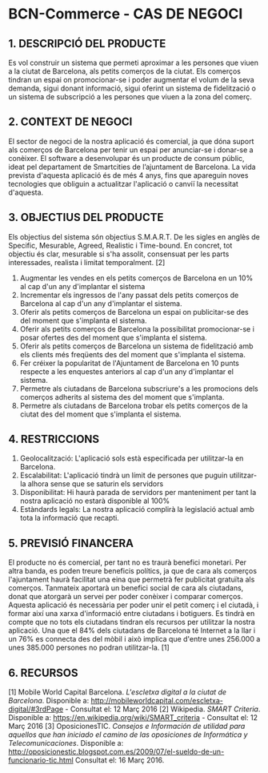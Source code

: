 # BCN-Commerce - CAS DE NEGOCI #

## 1. DESCRIPCIÓ DEL PRODUCTE
Es vol construir un sistema que permeti aproximar a les persones que viuen a la ciutat de Barcelona, als petits comerços de la ciutat.
Els comerços tindran un espai on promocionar-se i poder augmentar el volum de la seva demanda, sigui donant informació, sigui oferint un sistema de fidelització o un sistema de subscripció a les persones que viuen a la zona del comerç.

## 2. CONTEXT DE NEGOCI
El sector de negoci de la nostra aplicació és comercial, ja que dóna suport als comerços de Barcelona per tenir un espai per anunciar-se i donar-se a conèixer.
El software a desenvolupar és un producte de consum públic, ideat pel departament de Smartcities de l’ajuntament de Barcelona. La vida prevista d'aquesta aplicació és de més 4 anys, fins que apareguin noves tecnologies que obliguin a actualitzar l'aplicació o canviï la necessitat d'aquesta.

## 3. OBJECTIUS DEL PRODUCTE
Els objectius del sistema són objectius S.M.A.R.T. De les sigles en anglès de Specific, Mesurable, Agreed, Realistic i Time-bound. En concret,
tot objectiu és clar, mesurable si s'ha assolit, consensuat per les parts interessades, realista i limitat temporalment. [2]

1. Augmentar les vendes en els petits comerços de Barcelona en un 10% al cap d'un any d'implantar el sistema
2. Incrementar els ingressos de l'any passat dels petits comerços de Barcelona al cap d'un any d'implantar el sistema.
3. Oferir als petits comerços de Barcelona un espai on publicitar-se des del moment que s'implanta el sistema.
4. Oferir als petits comerços de Barcelona la possibilitat promocionar-se i posar ofertes des del moment que s'implanta el sistema.
5. Oferir als petits comerços de Barcelona un sistema de fidelització amb els clients més freqüents des del moment que s'implanta el sistema.
6. Fer créixer la popularitat de l'Ajuntament de Barcelona en 10 punts respecte a les enquestes anteriors al cap d'un any d'implantar el sistema.
7. Permetre als ciutadans de Barcelona subscriure's a les promocions dels comerços adherits al sistema des del moment que s'implanta.
8. Permetre als ciutadans de Barcelona trobar els petits comerços de la ciutat des del moment que s'implanta el sistema.

## 4. RESTRICCIONS ##
1. Geolocalització: L'aplicació sols està especificada per utilitzar-la en Barcelona.
2. Escalabilitat: L'aplicació tindrà un límit de persones que puguin utilitzar-la alhora sense que se saturin els servidors
3. Disponibilitat: Hi haurà parada de servidors per manteniment per tant la nostra aplicació no estarà disponible al 100%
4. Estàndards legals: La nostra aplicació complirà la legislació actual amb tota la informació que recapti.

## 5. PREVISIÓ FINANCERA ##
El producte no és comercial, per tant no es traurà benefici monetari.
Per altra banda, es poden treure beneficis polítics, ja que de cara als comerços l'ajuntament haurà facilitat una eina que permetrà fer publicitat gratuïta als comerços. Tanmateix aportarà un benefici social de cara als ciutadans, donat que atorgarà un servei per poder conèixer i comparar comerços.
Aquesta aplicació és necessària per poder unir el petit comerç i el ciutadà, i formar així una xarxa d'informació entre ciutadans i botiguers.
Es tindrà en compte que no tots els ciutadans tindran els recursos per utilitzar la nostra aplicació. Una que el 84% dels ciutadans de Barcelona té Internet a la llar i un 76% es connecta des del mòbil i això implica que d'entre unes 256.000 a unes 385.000 persones no podran utilitzar-la. [1]

## 6. RECURSOS ## 
[1] Mobile World Capital Barcelona. *L'escletxa digital a la ciutat de Barcelona*. Disponible a: http://mobileworldcapital.com/escletxa-digital/#3rdPage - Consultat el: 12 Març 2016
[2] Wikipedia. *SMART Criteria*. Disponible a: https://en.wikipedia.org/wiki/SMART_criteria - Consultat el: 12 Març 2016
[3] OposicionesTIC. *Consejos e Información de utilidad para aquellos que han iniciado el camino de las oposiciones de Informática y Telecomunicaciones*. Disponible a: http://oposicionestic.blogspot.com.es/2009/07/el-sueldo-de-un-funcionario-tic.html Consultat el: 16 Març 2016.
